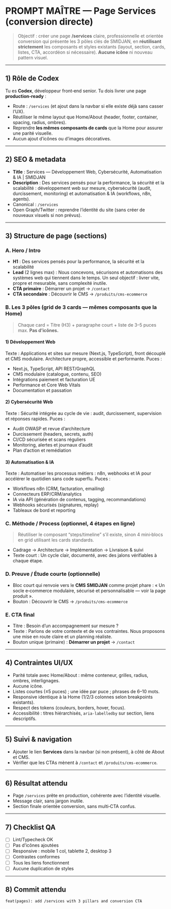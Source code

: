 ﻿# PROMPT MAÎTRE — Page **Services** (conversion directe)

> Objectif : créer une page **/services** claire, professionnelle et orientée conversion qui présente les 3 pôles clés de SMIDJAN, en **réutilisant strictement** les composants et styles existants (layout, section, cards, listes, CTA, accordéon si nécessaire). **Aucune icône** ni nouveau pattern visuel.

---

## 1) Rôle de Codex

Tu es **Codex**, développeur front‑end senior. Tu dois livrer une page **production‑ready** :

* Route : `/services` (et ajout dans la navbar si elle existe déjà sans casser l’UX).
* Réutiliser le même layout que Home/About (header, footer, container, spacing, radius, ombres).
* Reprendre **les mêmes composants de cards** que la Home pour assurer une parité visuelle.
* Aucun ajout d’icônes ou d’images décoratives.

---

## 2) SEO & metadata

* **Title** : Services — Développement Web, Cybersécurité, Automatisation & IA | SMIDJAN
* **Description** : Des services pensés pour la performance, la sécurité et la scalabilité : développement web sur mesure, cybersécurité (audit, durcissement, monitoring) et automatisation & IA (workflows, n8n, agents).
* Canonical : `/services`
* Open Graph/Twitter : reprendre l’identité du site (sans créer de nouveaux visuels si non prévus).

---

## 3) Structure de page (sections)

### A. **Hero / Intro**

* **H1** : Des services pensés pour la performance, la sécurité et la scalabilité
* **Lead** (2 lignes max) : Nous concevons, sécurisons et automatisons des systèmes web qui tiennent dans le temps. Un seul objectif : livrer vite, propre et mesurable, sans complexité inutile.
* **CTA primaire** : Démarrer un projet → `/contact`
* **CTA secondaire** : Découvrir le CMS → `/produits/cms-ecommerce`

### B. **Les 3 pôles (grid de 3 cards — mêmes composants que la Home)**

> Chaque card = Titre (H3) + paragraphe court + liste de 3–5 puces max. **Pas d’icônes.**

#### 1) **Développement Web**

Texte : Applications et sites sur mesure (Next.js, TypeScript), front découplé et CMS modulaire. Architecture propre, accessible et performante.
Puces :

* Next.js, TypeScript, API REST/GraphQL
* CMS modulaire (catalogue, contenu, SEO)
* Intégrations paiement et facturation UE
* Performance et Core Web Vitals
* Documentation et passation

#### 2) **Cybersécurité Web**

Texte : Sécurité intégrée au cycle de vie : audit, durcissement, supervision et réponses rapides.
Puces :

* Audit OWASP et revue d’architecture
* Durcissement (headers, secrets, auth)
* CI/CD sécurisée et scans réguliers
* Monitoring, alertes et journaux d’audit
* Plan d’action et remédiation

#### 3) **Automatisation & IA**

Texte : Automatiser les processus métiers : n8n, webhooks et IA pour accélérer le quotidien sans code superflu.
Puces :

* Workflows n8n (CRM, facturation, emailing)
* Connecteurs ERP/CRM/analytics
* IA via API (génération de contenus, tagging, recommandations)
* Webhooks sécurisés (signatures, replay)
* Tableaux de bord et reporting

### C. **Méthode / Process (optionnel, 4 étapes en ligne)**

> Réutiliser le composant “steps/timeline” s’il existe, sinon 4 mini‑blocs en grid utilisant les cards standards.

* Cadrage → Architecture → Implémentation → Livraison & suivi
* Texte court : Un cycle clair, documenté, avec des jalons vérifiables à chaque étape.

### D. **Preuve / Étude courte (optionnelle)**

* Bloc court qui renvoie vers le **CMS SMIDJAN** comme projet phare :
  « Un socle e‑commerce modulaire, sécurisé et personnalisable — voir la page produit ».
* Bouton : Découvrir le CMS → `/produits/cms-ecommerce`

### E. **CTA final**

* Titre : Besoin d’un accompagnement sur mesure ?
* Texte : Parlons de votre contexte et de vos contraintes. Nous proposons une mise en route claire et un planning réaliste.
* Bouton unique (primaire) : **Démarrer un projet** → `/contact`

---

## 4) Contraintes UI/UX

* Parité totale avec Home/About : même conteneur, grilles, radius, ombres, interlignages.
* Aucune icône.
* Listes courtes (≤5 puces) ; une idée par puce ; phrases de 6–10 mots.
* Responsive identique à la Home (1/2/3 colonnes selon breakpoints existants).
* Respect des tokens (couleurs, borders, hover, focus).
* Accessibilité : titres hiérarchisés, `aria-labelledby` sur section, liens descriptifs.

---

## 5) Suivi & navigation

* Ajouter le lien **Services** dans la navbar (si non présent), à côté de About et CMS.
* Vérifier que les CTAs mènent à `/contact` et `/produits/cms-ecommerce`.

---

## 6) Résultat attendu

* Page `/services` prête en production, cohérente avec l’identité visuelle.
* Message clair, sans jargon inutile.
* Section finale orientée conversion, sans multi‑CTA confus.

---

## 7) Checklist QA

* [ ] Lint/Typecheck OK
* [ ] Pas d’icônes ajoutées
* [ ] Responsive : mobile 1 col, tablette 2, desktop 3
* [ ] Contrastes conformes
* [ ] Tous les liens fonctionnent
* [ ] Aucune duplication de styles

---

## 8) Commit attendu

`feat(pages): add /services with 3 pillars and conversion CTA`
